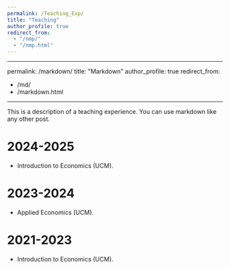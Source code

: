 ```yaml
---
permalink: /Teaching_Exp/
title: "Teaching"
author_profile: true
redirect_from: 
  - "/nmp/"
  - "/nmp.html"
---
```


---
permalink: /markdown/
title: "Markdown"
author_profile: true
redirect_from: 
  - /md/
  - /markdown.html
---

This is a description of a teaching experience. You can use markdown like any other post.

2024-2025
======

* Introduction to Economics (UCM).

2023-2024
======

* Applied Economics (UCM).

2021-2023
======

* Introduction to Economics (UCM).
